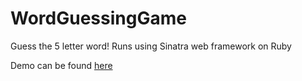 # WordGuessingGame
Guess the 5 letter word! Runs using Sinatra web framework on Ruby

Demo can be found <a href="http://www.btindal.uk/">here</a>
